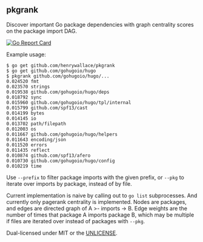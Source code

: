 pkgrank
-------

Discover important Go package dependencies with graph centrality scores on the
package import DAG.

[![Go Report Card](https://goreportcard.com/badge/gojp/goreportcard)](https://goreportcard.com/report/gojp/goreportcard)

Example usage:
```
$ go get github.com/henrywallace/pkgrank
$ go get github.com/gohugoio/hugo
$ pkgrank github.com/gohugoio/hugo/...
0.024520 fmt
0.023570 strings
0.019538 github.com/gohugoio/hugo/deps
0.018792 sync
0.015960 github.com/gohugoio/hugo/tpl/internal
0.015799 github.com/spf13/cast
0.014199 bytes
0.014145 io
0.013702 path/filepath
0.012003 os
0.011667 github.com/gohugoio/hugo/helpers
0.011643 encoding/json
0.011520 errors
0.011435 reflect
0.010874 github.com/spf13/afero
0.010730 github.com/gohugoio/hugo/config
0.010219 time
```

Use `--prefix` to filter package imports with the given prefix, or `--pkg` to
iterate over imports by package, instead of by file.

Current implementation is naive by calling out to `go list` subprocesses. And
currently only pagerank centrality is implemented. Nodes are packages, and
edges are directed graph of A >- imports -> B. Edge weights are the number of
times that package A imports package B, which may be multiple if files are
iterated over instead of packages with `--pkg`.

Dual-licensed under MIT or the [UNLICENSE](http://unlicense.org).
